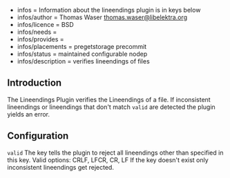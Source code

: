 - infos = Information about the lineendings plugin is in keys below
- infos/author = Thomas Waser <thomas.waser@libelektra.org>
- infos/licence = BSD
- infos/needs =
- infos/provides = 
- infos/placements = pregetstorage precommit
- infos/status = maintained configurable nodep
- infos/description = verifies lineendings of files

## Introduction ##

The Lineendings Plugin verifies the Lineendings of a file.
If inconsistent lineendings or lineendings that don't match `valid` are detected the plugin yields an error.

## Configuration ##

`valid` 
The key tells the plugin to reject all lineendings other than specified in this key. Valid options: CRLF, LFCR, CR, LF
If the key doesn't exist only inconsistent lineendings get rejected. 


